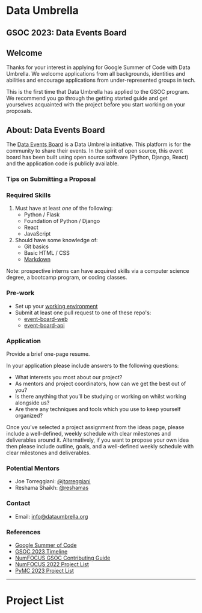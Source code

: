 # Data Umbrella
## GSOC 2023:  Data Events Board

## Welcome
Thanks for your interest in applying for Google Summer of Code with Data Umbrella. We welcome applications from all backgrounds, identities and abilities and encourage
applications from under-represented groups in tech.

This is the first time that Data Umbrella has applied to the GSOC program.  We recommend you go through the getting started guide and get yourselves acquainted with the project before you start working on your proposals.


## About: Data Events Board
The [Data Events Board](https://events.dataumbrella.org/about) is a Data Umbrella initiative. This platform is for the community to share their events. In the spirit of open source, this event board has been built using open source software (Python, Django, React) and the application code is publicly available.

### Tips on Submitting a Proposal

### Required Skills
1. Must have at least *one* of the following:  
    - Python / Flask
    - Foundation of Python / Django
    - React 
    - JavaScript
2. Should have some knowledge of:
    - Git basics
    - Basic HTML / CSS
    - [Markdown](https://github.com/data-umbrella/resources/blob/main/intro-unix-markdown/4_markdown.md)

Note: prospective interns can have acquired skills via a computer science degree, a bootcamp program, or coding classes.

### Pre-work
- Set up your [working environment](https://github.com/data-umbrella/event-board-web/blob/main/CONTRIBUTING.md)
- Submit at least one pull request to one of these repo's:
   - [event-board-web](https://github.com/data-umbrella/event-board-web)
   - [event-board-api](https://github.com/data-umbrella/event-board-api)

### Application
Provide a brief one-page resume.

In your application please include answers to the following questions:
- What interests you most about our project?
- As mentors and project coordinators, how can we get the best out of you?
- Is there anything that you’ll be studying or working on whilst working alongside us?
- Are there any techniques and tools which you use to keep yourself organized?

Once you’ve selected a project assignment from the ideas page, please include a well-defined, weekly schedule with clear milestones and deliverables around it. Alternatively, if you want to propose your own idea then please include outline, goals, and a well-defined weekly schedule with clear milestones and deliverables.

### Potential Mentors
- Joe Torreggiani: [@jtorreggiani](https://github.com/jtorreggiani)
- Reshama Shaikh: [@reshamas](https://github.com/reshamas)

### Contact
- Email:  info@dataumbrella.org

### References
- [Google Summer of Code](https://summerofcode.withgoogle.com/)
- [GSOC 2023 Timeline](https://summerofcode.withgoogle.com/programs/2023)
- [NumFOCUS GSOC Contributing Guide](https://github.com/numfocus/gsoc/blob/master/CONTRIBUTING-students.md)
- [NumFOCUS 2022 Project List](https://github.com/numfocus/gsoc/blob/master/2022/ideas-list.md)
- [PyMC 2023 Project List](https://github.com/pymc-devs/pymc/wiki/GSoC-2023-projects)

---

# Project List



